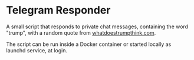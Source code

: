 # Telegram Responder

A small script that responds to private chat messages, containing the word "trump", with a random quote from [whatdoestrumpthink.com](https://whatdoestrumpthink.com).

The script can be run inside a Docker container or started locally as launchd service, at login.

